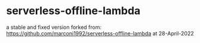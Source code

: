 # serverless-offline-lambda
a stable and fixed version forked from: https://github.com/marconi1992/serverless-offline-lambda at 28-April-2022
